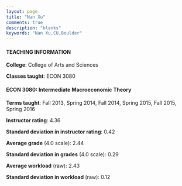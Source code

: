 ```yaml
---
layout: page
title: "Nan Xu" 
comments: true
description: "blanks"
keywords: "Nan Xu,CU,Boulder"
---
```

<head>
<script src="https://ajax.googleapis.com/ajax/libs/jquery/2.1.3/jquery.min.js"></script>
<script src="https://dl.dropboxusercontent.com/s/pc42nxpaw1ea4o9/highcharts.js?dl=0"></script>
<!-- <script src="../assets/js/highcharts.js"></script> -->
<style type="text/css">@font-face {
	font-family: "Bebas Neue";
	src: url(https://www.filehosting.org/file/details/544349/BebasNeue Regular.otf) format("opentype");
	}
	h1.Bebas { 
		font-family: "Bebas Neue", Verdana, Tahoma;
	}
</style>
</head>
	   
#### TEACHING INFORMATION

**College**: College of Arts and Sciences

**Classes taught**: ECON 3080

#### ECON 3080: Intermediate Macroeconomic Theory

**Terms taught**: Fall 2013, Spring 2014, Fall 2014, Spring 2015, Fall 2015, Spring 2016

**Instructor rating**: 4.36

**Standard deviation in instructor rating**: 0.42

**Average grade** (4.0 scale): 2.44

**Standard deviation in grades** (4.0 scale): 0.29

**Average workload** (raw): 2.43

**Standard deviation in workload** (raw): 0.12

